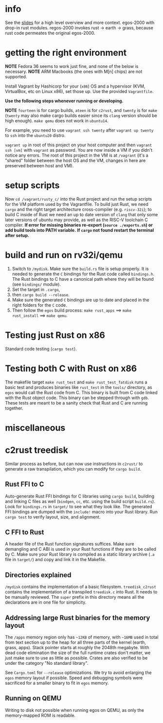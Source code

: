 # info
See the [slides](https://docs.google.com/presentation/d/10hhuhs7llfoi1PVC1HcoEz6FisEelULdneU84EUE_8o/edit?usp=sharing) for a high level overview and more context. egos-2000 with drop-in rust modules. regos-2000 invokes rust -> earth -> grass, because rust code permeates the original egos-2000.

# getting the right environment
**NOTE** Fedora 36 seems to work just fine, and none of the below is necessary.
**NOTE** ARM Macbooks (the ones with M[n] chips) are not supported.

Install Vagrant by Hashicorp for your (`x86`) OS and a hypervisor (KVM, VirtualBox, etc on Linux x86), set those up. Use the provided `Vagrantfile`.

**Use the following steps whenever running or developing.**  

**NOTE** `fourteen` is for cargo builds, `ateen` is for `c2rust`, and `twenty` is for `make` (`twenty` may also make cargo builds easier since its `clang` version should be high enough). `make qemu` does not work in `ubuntu14`. 

For example, you need to use `vagrant ssh twenty` after `vagrant up twenty` to `ssh` into the `ubuntu20` distro.

`vagrant up` in root of this project on your host computer and then `vagrant ssh [vm]` with `vagrant` as password. You are now inside a VM if you didn't notice any errors. The root of this project in the VM is at `/vagrant` (it's a "shared" folder between the host OS and the VM, changes in here are preserved between host and VM). 

# setup scripts
Now `cd /vagrant/rusty_c/` into the Rust project and run the setup scripts for the VM platform used by the Vagrantfile. To build just Rust, we need `cargo` and the right target architecture cross-compiler (e.g. `riscv-32i`); to build C inside of Rust we need an up to date version of `clang` that only some later versions of ubuntu may provide, as well as the RISC-V toolchain C compiler.
**If error for missing binaries re-export (`source ./exports.sh`) or add build tools into PATH variable.**
**If `cargo` not found restart the terminal after setup.**

# build and run on rv32i/qemu
1. Switch to `/mydisk`. Make sure the `build.rs` file is setup properly. It is needed to generate the `C` bindings for the Rust code called `bindings.h`. The Rust bindings to C have a canonical path where they will be found (see `bindings/` module).
2. Set the target in `.cargo`, 
3. then `cargo build --release`. 
4. Make sure the generated `C` bindings are up to date and placed in the right folders for the `C` code. 
5. Then follow the `egos` build process: `make rust_apps` ==> `make rust_install` ==> `make qemu`. 

# Testing just Rust on x86
Standard code testing (`cargo test`).

# Testing both C with Rust on x86
The makefile target `make rust_test` and `make rust_test_fatdisk` runs a basic test and produces binaries like `rust_test` in the `tools/` directory, as `egos` would call the Rust code from C. This binary is built from C code linked with the Rust object code. This binary can be stepped through with `gdb`. These tests are meant to be a sanity check that Rust and C are running together.

# miscellaneous
# c2rust treedisk
Similar process as before, but can now use instructions in `c2rust/` to generate a raw transpilation, which you can modify for `cargo build`.

## Rust FFI to C
Auto-generate Rust FFI bindings for C libraries using `cargo build`, building and linking C files as well (`bindgen`, `cc`, etc. using the build script `build.rs`). Look for `bindings.rs` in `target/` to see what they look like. The generated FFI bindings are dumped with the `include!` macro into your Rust library. Run `cargo test` to verify layout, size, and alignment. 

## C FFI to Rust
A header file of the Rust function signatures suffices. Make sure demangling and C ABI is used in your Rust functions if they are to be called by C. Make sure your Rust library is compiled as a static library archive (`.a` file in `target/`) and copy and link it in the Makefile.

## Directories explained
`/mydisk` contains the implementation of a basic filesystem. `treedisk_c2rust` contains the implementation of a transpiled `treedisk.c` into Rust. It needs to be manually reviewed. The `super` prefix in this directory means all the declarations are in one file for simplicity.

## Addressing large Rust binaries for the memory layout
The `/apps` memory region only has `~12KB` of memory, with `~16MB` used in total from text section up to the heap for all three parts of the kernel (earth, grass, apps). Stack pointer starts at roughly the 2048th megabyte. With dead code elimination the size of the full runtime crates don't matter, we just make sure to use as little as possible. Crates are also verified to be under the category "No standard library".

See `Cargo.toml` for `--release` optimizations. We try to avoid enlarging the `egos` memory layout if possible. Speed and debugging symbols were sacrificed for a smaller binary to fit in `egos` memory.

## Running on QEMU
Writing to disk not possible when running egos on QEMU, as only the memory-mapped ROM is readable.
